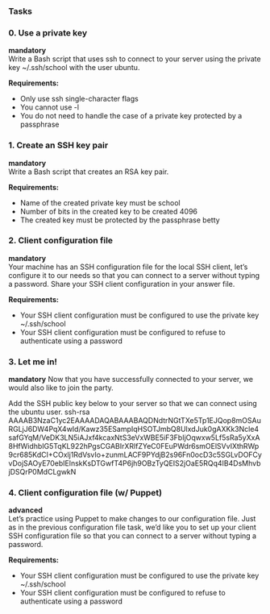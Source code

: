 ### Tasks   
### 0. Use a private key    
**mandatory**   
Write a Bash script that uses ssh to connect to your server using the private key ~/.ssh/school with the user ubuntu.

**Requirements:**   
- Only use ssh single-character flags
- You cannot use -l
- You do not need to handle the case of a private key protected by a passphrase

### 1. Create an SSH key pair   
**mandatory**   
Write a Bash script that creates an RSA key pair.

**Requirements:**
- Name of the created private key must be school
- Number of bits in the created key to be created 4096
- The created key must be protected by the passphrase betty

### 2. Client configuration file    
**mandatory**   
Your machine has an SSH configuration file for the local SSH client, let’s configure it to our needs so that you can connect to a server without typing a password. Share your SSH client configuration in your answer file.

**Requirements:**
- Your SSH client configuration must be configured to use the private key ~/.ssh/school
- Your SSH client configuration must be configured to refuse to authenticate using a password

### 3. Let me in!
**mandatory**
Now that you have successfully connected to your server, we would also like to join the party.

Add the SSH public key below to your server so that we can connect using the ubuntu user.
    ssh-rsa AAAAB3NzaC1yc2EAAAADAQABAAABAQDNdtrNGtTXe5Tp1EJQop8mOSAuRGLjJ6DW4PqX4wId/Kawz35ESampIqHSOTJmbQ8UlxdJuk0gAXKk3Ncle4safGYqM/VeDK3LN5iAJxf4kcaxNtS3eVxWBE5iF3FbIjOqwxw5Lf5sRa5yXxA8HfWidhbIG5TqKL922hPgsCGABIrXRlfZYeC0FEuPWdr6smOElSVvIXthRWp9cr685KdCI+COxlj1RdVsvIo+zunmLACF9PYdjB2s96Fn0ocD3c5SGLvDOFCyvDojSAOyE70ebIElnskKsDTGwfT4P6jh9OBzTyQEIS2jOaE5RQq4IB4DsMhvbjDSQrP0MdCLgwkN

### 4. Client configuration file (w/ Puppet)
**advanced**    
Let’s practice using Puppet to make changes to our configuration file. Just as in the previous configuration file task, we’d like you to set up your client SSH configuration file so that you can connect to a server without typing a password.

**Requirements:**   
- Your SSH client configuration must be configured to use the private key ~/.ssh/school
- Your SSH client configuration must be configured to refuse to authenticate using a password